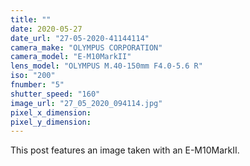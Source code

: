 ```yaml
---
title: ""
date: 2020-05-27
date_url: "27-05-2020-41144114"
camera_make: "OLYMPUS CORPORATION"
camera_model: "E-M10MarkII"
lens_model: "OLYMPUS M.40-150mm F4.0-5.6 R"
iso: "200"
fnumber: "5"
shutter_speed: "160"
image_url: "27_05_2020_094114.jpg"
pixel_x_dimension: 
pixel_y_dimension: 
---
```


This post features an image taken with an E-M10MarkII.